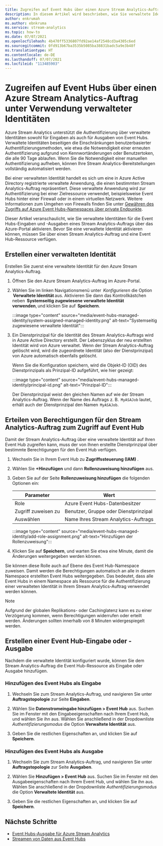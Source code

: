 ```yaml
---
title: Zugreifen auf Event Hubs über einen Azure Stream Analytics-Auftrag unter Verwendung verwalteter Identitäten
description: In diesem Artikel wird beschrieben, wie Sie verwaltete Identitäten verwenden, um Ihre Azure Stream Analytics-Aufträge für die Event Hubs-Eingabe und -Ausgabe zu authentifizieren.
author: enkrumah
ms.author: ebnkruma
ms.service: stream-analytics
ms.topic: how-to
ms.date: 07/07/2021
ms.openlocfilehash: 4b470ff5336807fd92ae14af2548cd3a4305c6ed
ms.sourcegitcommit: 0fd913b67ba3535b5085ba38831badc5a9e3b48f
ms.translationtype: HT
ms.contentlocale: de-DE
ms.lasthandoff: 07/07/2021
ms.locfileid: "113485903"
---
```

# <a name="use-managed-identities-to-access-event-hubfrom-an-azure-stream-analytics-job"></a>Zugreifen auf Event Hubs über einen Azure Stream Analytics-Auftrag unter Verwendung verwalteter Identitäten

Azure Stream Analytics unterstützt die Authentifizierung über verwaltete Identitäten sowohl für Eingaben als auch für Ausgaben von Event Hubs. Verwaltete Identitäten beseitigen die Einschränkungen benutzerbasierter Authentifizierungsmethoden, wie etwa die Notwendigkeit einer erneuten Authentifizierung aufgrund von Kennwortänderungen oder Benutzertoken, die alle 90 Tage ablaufen. Wenn Sie die Notwendigkeit einer manuellen Authentifizierung aufheben, können Ihre Stream Analytics-Bereitstellungen vollständig automatisiert werden.  

Bei einer verwalteten Identität handelt es sich um eine in Azure Active Directory registrierte verwaltete Anwendung, die einen bestimmten Stream Analytics-Auftrag repräsentiert. Diese verwaltete Anwendung wird zur Authentifizierung bei einer Zielressource verwendet, beispielsweise Event Hubs hinter einer Firewall oder in einem virtuellen Netzwerk. Weitere Informationen zum Umgehen von Firewalls finden Sie unter [Gewähren des Zugriffs auf Azure Event Hubs-Namespaces über private Endpunkte](../event-hubs/private-link-service.md#trusted-microsoft-services).

Dieser Artikel veranschaulicht, wie Sie verwaltete Identitäten für die Event Hubs-Eingaben und -Ausgaben eines Stream Analytics-Auftrags über das Azure-Portal aktivieren. Bevor Sie eine verwaltete Identität aktivieren können, müssen Sie über einen Stream Analytics-Auftrag und eine Event Hub-Ressource verfügen.

## <a name="create-a-managedidentity"></a>Erstellen einer verwalteten Identität  

Erstellen Sie zuerst eine verwaltete Identität für den Azure Stream Analytics-Auftrag.  

1. Öffnen Sie den Azure Stream Analytics-Auftrag im Azure-Portal.  

1. Wählen Sie im linken Navigationsmenü unter  *Konfigurieren* die Option  **Verwaltete Identität** aus. Aktivieren Sie dann das Kontrollkästchen neben  **Systemseitig zugewiesene verwaltete Identität verwenden**, und klicken Sie auf  **Speichern**.

   :::image type="content" source="media/event-hubs-managed-identity/system-assigned-managed-identity.png" alt-text="Systemseitig zugewiesene verwaltete Identität":::  

1. Ein Dienstprinzipal für die Identität des Stream Analytics-Auftrags wird in Azure Active Directory erstellt. Der Lebenszyklus der neu erstellten Identität wird von Azure verwaltet. Wenn der Stream Analytics-Auftrag gelöscht wird, wird die zugeordnete Identität (also der Dienstprinzipal) von Azure automatisch ebenfalls gelöscht.  

   Wenn Sie die Konfiguration speichern, wird die Objekt-ID (OID) des Dienstprinzipals als Prinzipal-ID aufgeführt, wie hier gezeigt:  

   :::image type="content" source="media/event-hubs-managed-identity/principal-id.png" alt-text="Prinzipal-ID":::

   Der Dienstprinzipal weist den gleichen Namen auf wie der Stream Analytics-Auftrag. Wenn der Name des Auftrags z. B.  `MyASAJob` lautet, erhält auch der Dienstprinzipal den Namen  `MyASAJob`.  

## <a name="grant-the-stream-analytics-job-permissionsto-access-the-event-hub"></a>Erteilen von Berechtigungen für den Stream Analytics-Auftrag zum Zugriff auf Event Hub

Damit der Stream Analytics-Auftrag über eine verwaltete Identität auf Ihren Event Hub zugreifen kann, muss der von Ihnen erstellte Dienstprinzipal über bestimmte Berechtigungen für den Event Hub verfügen.

1. Wechseln Sie in Ihrem Event Hub zu **Zugriffssteuerung (IAM)** .

1. Wählen Sie **+Hinzufügen** und dann **Rollenzuweisung hinzufügen** aus.

1. Geben Sie auf der Seite **Rollenzuweisung hinzufügen** die folgenden Optionen ein:

   |Parameter|Wert|
   |---------|-----|
   |Role|Azure Event Hubs-Datenbesitzer|
   |Zugriff zuweisen zu|Benutzer, Gruppe oder Dienstprinzipal|
   |Auswählen|Name Ihres Stream Analytics-Auftrags|

   :::image type="content" source="media/event-hubs-managed-identity/add-role-assignment.png" alt-text="Hinzufügen der Rollenzuweisung":::

1. Klicken Sie auf **Speichern**, und warten Sie etwa eine Minute, damit die Änderungen weitergegeben werden können.

Sie können diese Rolle auch auf Ebene des Event Hub-Namespace zuweisen. Damit werden die Berechtigungen automatisch an alle in diesem Namespace erstellten Event Hubs weitergegeben. Das bedeutet, dass alle Event Hubs in einem Namespace als Ressource für die Authentifizierung einer verwalteten Identität in Ihrem Stream Analytics-Auftrag verwendet werden können.

> [!NOTE]
> Aufgrund der globalen Replikations- oder Cachinglatenz kann es zu einer Verzögerung kommen, wenn Berechtigungen widerrufen oder erteilt werden. Änderungen sollten innerhalb von 8 Minuten widergespiegelt werden.

## <a name="create-anevent-hub-input-or-output"></a>Erstellen einer Event Hub-Eingabe oder -Ausgabe  

Nachdem die verwaltete Identität konfiguriert wurde, können Sie dem Stream Analytics-Auftrag die Event Hub-Ressource als Eingabe oder Ausgabe hinzufügen.  

### <a name="add-the-event-hub-as-an-input"></a>Hinzufügen des Event Hubs als Eingabe 

1. Wechseln Sie zum Stream Analytics-Auftrag, und navigieren Sie unter **Auftragstopologie** zur Seite **Eingaben**.

1. Wählen Sie **Datenstromeingabe hinzufügen > Event Hub** aus. Suchen Sie im Fenster mit den Eingabeeigenschaften nach Ihrem Event Hub, und wählen Sie ihn aus. Wählen Sie anschließend in der Dropdownliste *Authentifizierungsmodus* die Option **Verwaltete Identität** aus.

1. Geben Sie die restlichen Eigenschaften an, und klicken Sie auf **Speichern**.

### <a name="add-the-event-hub-as-an-output"></a>Hinzufügen des Event Hubs als Ausgabe

1. Wechseln Sie zum Stream Analytics-Auftrag, und navigieren Sie unter **Auftragstopologie** zur Seite **Ausgaben**.

1. Wählen Sie **Hinzufügen > Event Hub** aus. Suchen Sie im Fenster mit den Ausgabeeigenschaften nach Ihrem Event Hub, und wählen Sie ihn aus. Wählen Sie anschließend in der Dropdownliste *Authentifizierungsmodus* die Option **Verwaltete Identität** aus.

1. Geben Sie die restlichen Eigenschaften an, und klicken Sie auf **Speichern**.

## <a name="next-steps"></a>Nächste Schritte

* [Event Hubs-Ausgabe für Azure Stream Analytics](event-hubs-output.md)
* [Streamen von Daten aus Event Hubs](stream-analytics-define-inputs.md#stream-data-from-event-hubs)
